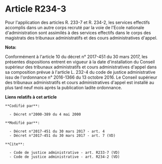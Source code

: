 # Article R234-3

Pour l'application des articles R. 233-7 et R. 234-2, les services effectifs accomplis dans un autre corps recruté par la
voie de l'Ecole nationale d'administration sont assimilés à des services effectifs dans le          corps des magistrats des
tribunaux administratifs et des cours administratives d'appel.

**Nota:**

Conformément à l'article 10 du décret n° 2017-451 du 30 mars 2017, les présentes dispositions entrent en vigueur à la date
d'installation du Conseil supérieur des tribunaux administratifs et cours administratives d'appel dans sa composition prévue
à l'article L. 232-4 du code de justice administrative issu de l'ordonnance n° 2016-1366 du 13 octobre 2016. Le Conseil
supérieur des tribunaux administratifs et cours administratives d'appel est installé au plus tard neuf mois après la
publication ladite ordonnance.

**Liens relatifs à cet article**

	**Codifié par**:

	  - Décret n°2000-389 du 4 mai 2000

	**Modifié par**:

	  - Décret n°2017-451 du 30 mars 2017 - art. 4
	  - Décret n°2017-451 du 30 mars 2017 - art. 7 (VD)

	**Cite**:

	  - Code de justice administrative - art. R233-7 (VD)
	  - Code de justice administrative - art. R234-2 (VD)
